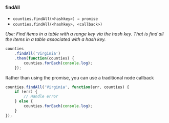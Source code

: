 #### findAll

* `counties.findAll(<hashkey>) ⇒ promise`
* `counties.findAll(<hashkey>, <callback>)`

*Use: Find items in a table with a range key via the hash key. That is find all the items in a table associated with a hash key.*


```js
counties
    .findAll('Virginia')
    .then(function(counties) {
        counties.forEach(console.log);
    });
```

Rather than using the promise, you can use a traditional node callback

```js
counties.findAll('Virginia', function(err, counties) {
    if (err) {
        // Handle error
    } else {
        counties.forEach(console.log);
    }
});
```
